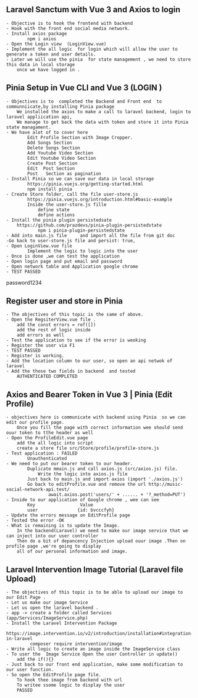 ## Laravel Sanctum with Vue 3 and Axios to login
    - Objective is to hook the frontend with backend 
    - Hook with the front end social media network.
    - Install axios package
            npm i axios     
    - Open the Login view  (LoginView.vue)
    - Implement the all logic  for login which will allow the user to generate a token and user details.
    - Later we will use the pinia  for state management , we need to store this data in local storage
        once we have logged in .

## Pinia Setup in Vue CLI and Vue 3 (LOGIN )
    - Objectives is to  completed the Backend and Front end  to communniicate,by installing Pinia package
        We installed the axios to make a call to laravel backend, login to laravel appliication api,
        We manage to get back the data with token and store it into Pinia state managament.
    - We have alot of to cover here
            Edit Profile Section with Image Cropper.
            Add Songs Section
            Delete Songs Section
            Add Youtube Video Section
            Edit Youtube Video Section
            Create Post Section
            Edit  Post Section
            Post   Section as pagination 
    - Install Pinia so we can save our data in local storage
            https://pinia.vuejs.org/getting-started.html
            npm install pinia
    - Create Store folder, call the file user-store.js
            https://pinia.vuejs.org/introduction.html#basic-example
            Inside the user-store.js fille
                define state
                define actions
    - Install the pinia plugin persistedsate 
        https://github.com/prazdevs/pinia-plugin-persistedstate
                npm i pinia-plugin-persistedstate
    - Add into main.js file     and import all the file from git doc
    -Go back to user-store.js file and persist: true,
    - Open LoginView.vue file
            Implement the logic to logic into the user
    - Once is done ,we can test the application
    - Open login page and put email and password
    - Open network table and Application google chrome
    - TEST PASSED
password1234
## Register user and store in Pinia
    - The objectives of this topic is the same of above.
    - Open the RegsiterView.vue file .
        add the const errors = ref([])
        add the rest of logic inside
        add errors as well
    - Test the application to see if the error is weoking
    - Register the user via F1
    - TEST PASSED
    - Register is working.
    - Add the location column to our user, so open an api netwok of laravel
    - Add the those two fields in backend  and tested 
        AUTHENTICATED COMPLETED 

## Axios and Bearer Token in Vue 3 | Pinia  (Edit Profile)
    - objectives here is communicate with backend using Pinia  so we can edit our profile page.
        Once you fill the page with correct information wee should send ouur token to tthe header as well
    - Open the ProfileEdit.vue page 
        add the all logic into script 
        create a store file src/Store/profile/profile-store.js
    - Test application : FAILED
            Unauthenticated
    - We need to put our bearer token to our header.
            Duplicate mmain.js and call axios.js (src/axios.js) file.
                Write the logic into axios.js file 
            Just back to main.js and import axios (import './axios.js')
            Go back to editProfile.vue and remove the url http://music-social-network-api.test/
                    await.axios.post('users/' + ...... + '?_method=PUT')
    - Inside to our application of Google chrome , wee can see 
            Key                 Value
            user               {id: bvcccfyh}
    - Update the errors message on EditProfile page
    - Tested the error -OK
    - What is remaining is to update the Image.
        In the backend(Laravel) we need to make our image service that we can inject into our user controller
        Then do a bit of depancency Injection upload ouur image .Then on profile page ,we're going to display
        all of our personal information and image.

## Laravel Intervention Image Tutorial (Laravel file Upload)
    - The objectives of this topic is to be able to upload our image to our Edit Page .
    - Let us make our image Service
    - Let us open the laravel backend .
    - app -> create a folder called Services (app/Services/ImageService.php)
    - Install the Laravel Intervention Package
        https://image.intervention.io/v2/introduction/installation#integration-in-laravel
             composer require intervention/image
    - Write all logic to create an image inside the ImageService class
    - To user the  Image Service Open the user Controller in update()
        add the if(){}
    - Just back to our front end application, make some modification to our user function.
    - So open the EditProfile page file.
        To hook thee image from backend with url
        To writee ssome logic to display the user
        PASSED













        